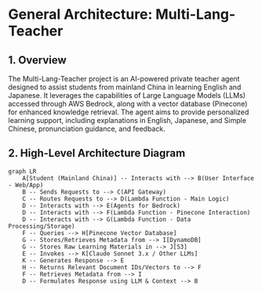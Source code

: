 # General Architecture: Multi-Lang-Teacher

## 1. Overview

The Multi-Lang-Teacher project is an AI-powered private teacher agent designed to assist students from mainland China in learning English and Japanese. It leverages the capabilities of Large Language Models (LLMs) accessed through AWS Bedrock, along with a vector database (Pinecone) for enhanced knowledge retrieval. The agent aims to provide personalized learning support, including explanations in English, Japanese, and Simple Chinese, pronunciation guidance, and feedback.

## 2. High-Level Architecture Diagram

```mermaid
graph LR
    A[Student (Mainland China)] -- Interacts with --> B(User Interface - Web/App)
    B -- Sends Requests to --> C(API Gateway)
    C -- Routes Requests to --> D(Lambda Function - Main Logic)
    D -- Interacts with --> E(Agents for Bedrock)
    D -- Interacts with --> F(Lambda Function - Pinecone Interaction)
    D -- Interacts with --> G(Lambda Function - Data Processing/Storage)
    F -- Queries --> H[Pinecone Vector Database]
    G -- Stores/Retrieves Metadata from --> I[DynamoDB]
    G -- Stores Raw Learning Materials in --> J[S3]
    E -- Invokes --> K[Claude Sonnet 3.x / Other LLMs]
    K -- Generates Response --> E
    H -- Returns Relevant Document IDs/Vectors to --> F
    F -- Retrieves Metadata from --> I
    D -- Formulates Response using LLM & Context --> B
